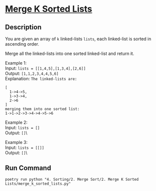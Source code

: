 # [Merge K Sorted Lists](https://leetcode.com/problems/merge-k-sorted-lists/)

## Description
You are given an array of `k` linked-lists `lists`, each linked-list is sorted in ascending order.

Merge all the linked-lists into one sorted linked-list and return it.

Example 1:\
Input: `lists = [[1,4,5],[1,3,4],[2,6]]`\
Output: `[1,1,2,3,4,4,5,6]`\
Explanation: `The linked-lists are:`
```
[
  1->4->5,
  1->3->4,
  2->6
]
merging them into one sorted list:
1->1->2->3->4->4->5->6
```

Example 2:\
Input: `lists = []`\
Output: `[]`\

Example 3:\
Input: `lists = [[]]`\
Output: `[]`\

## Run Command
`poetry run python "4. Sorting/2. Merge Sort/2. Merge K Sorted Lists/merge_k_sorted_lists.py"`